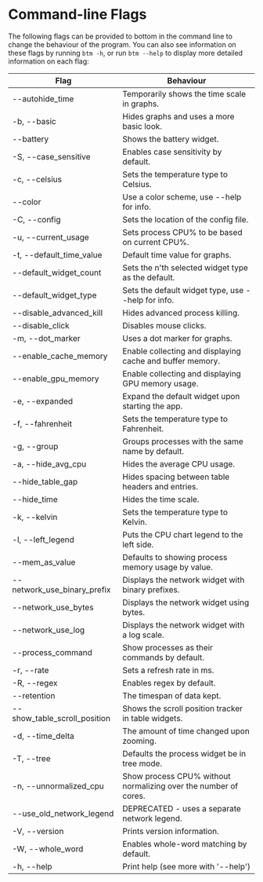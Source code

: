 # Command-line Flags

The following flags can be provided to bottom in the command line to change the behaviour of the program. You can also
see information on these flags by running `btm -h`, or run `btm --help` to display more detailed information on each flag:

| Flag                                | Behaviour                                                       |
| ----------------------------------- | --------------------------------------------------------------- |
| --autohide_time                     | Temporarily shows the time scale in graphs.                     |
| -b, --basic                         | Hides graphs and uses a more basic look.                        |
| --battery                           | Shows the battery widget.                                       |
| -S, --case_sensitive                | Enables case sensitivity by default.                            |
| -c, --celsius                       | Sets the temperature type to Celsius.                           |
| --color <COLOR SCHEME>              | Use a color scheme, use --help for info.                        |
| -C, --config <CONFIG PATH>          | Sets the location of the config file.                           |
| -u, --current_usage                 | Sets process CPU% to be based on current CPU%.                  |
| -t, --default_time_value <TIME>     | Default time value for graphs.                                  |
| --default_widget_count <INT>        | Sets the n'th selected widget type as the default.              |
| --default_widget_type <WIDGET TYPE> | Sets the default widget type, use --help for info.              |
| --disable_advanced_kill             | Hides advanced process killing.                                 |
| --disable_click                     | Disables mouse clicks.                                          |
| -m, --dot_marker                    | Uses a dot marker for graphs.                                   |
| --enable_cache_memory               | Enable collecting and displaying cache and buffer memory.       |
| --enable_gpu_memory                 | Enable collecting and displaying GPU memory usage.              |
| -e, --expanded                      | Expand the default widget upon starting the app.                |
| -f, --fahrenheit                    | Sets the temperature type to Fahrenheit.                        |
| -g, --group                         | Groups processes with the same name by default.                 |
| -a, --hide_avg_cpu                  | Hides the average CPU usage.                                    |
| --hide_table_gap                    | Hides spacing between table headers and entries.                |
| --hide_time                         | Hides the time scale.                                           |
| -k, --kelvin                        | Sets the temperature type to Kelvin.                            |
| -l, --left_legend                   | Puts the CPU chart legend to the left side.                     |
| --mem_as_value                      | Defaults to showing process memory usage by value.              |
| --network_use_binary_prefix         | Displays the network widget with binary prefixes.               |
| --network_use_bytes                 | Displays the network widget using bytes.                        |
| --network_use_log                   | Displays the network widget with a log scale.                   |
| --process_command                   | Show processes as their commands by default.                    |
| -r, --rate <MS>                     | Sets a refresh rate in ms.                                      |
| -R, --regex                         | Enables regex by default.                                       |
| --retention <TIME>                  | The timespan of data kept.                                      |
| --show_table_scroll_position        | Shows the scroll position tracker in table widgets.             |
| -d, --time_delta <TIME>             | The amount of time changed upon zooming.                        |
| -T, --tree                          | Defaults the process widget be in tree mode.                    |
| -n, --unnormalized_cpu              | Show process CPU% without normalizing over the number of cores. |
| --use_old_network_legend            | DEPRECATED - uses a separate network legend.                    |
| -V, --version                       | Prints version information.                                     |
| -W, --whole_word                    | Enables whole-word matching by default.                         |
| -h, --help                          | Print help (see more with '--help')                             |
